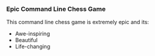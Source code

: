 ### Epic Command Line Chess Game
This command line chess game is extremely epic and its:
* Awe-inspiring
* Beautiful
* Life-changing